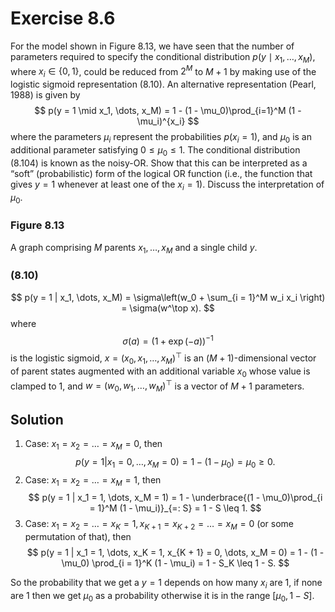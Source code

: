 # Exercise 8.6
For the model shown in Figure 8.13, we have seen that the number of parameters required to specify the conditional distribution $p(y \mid x_1, \dots, x_M)$, where $x_i \in \{0,1\}$, could be reduced from $2^M$ to $M+1$ by making use of the logistic sigmoid representation (8.10). An alternative representation (Pearl, 1988) is given by
$$
p(y = 1 \mid x_1, \dots, x_M) = 1 - (1 - \mu_0)\prod_{i=1}^M (1 - \mu_i)^{x_i}
$$
where the parameters $\mu_i$ represent the probabilities $p(x_i = 1)$, and $\mu_0$ is an additional parameter satisfying $0 \le \mu_0 \le 1$. The conditional distribution (8.104) is known as the noisy-OR. Show that this can be interpreted as a “soft” (probabilistic) form of the logical OR function (i.e., the function that gives $y = 1$ whenever at least one of the $x_i = 1$). Discuss the interpretation of $\mu_0$.
### Figure 8.13
A graph comprising $M$ parents $x_1, \dots, x_M$ and a single child $y$.
### (8.10)
$$
p(y = 1 | x_1, \dots, x_M) = \sigma\left(w_0 + \sum_{i = 1}^M w_i x_i \right) = \sigma(w^\top x).
$$
where
$$
\sigma(a) = (1 + \exp(-a))^{-1}
$$
is the logistic sigmoid, $x = (x_0, x_1, \dots, x_M)^\top$ is an $(M + 1)$-dimensional vector of parent states augmented with an additional variable $x_0$ whose value is clamped to $1$, and $w = (w_0, w_1, \dots, w_M)^\top$ is a vector of $M + 1$ parameters.
## Solution
1. Case: $x_1 = x_2 = \dots = x_M = 0$, then
$$
p(y = 1 | x_1 = 0, \dots, x_M = 0) = 1 - (1 - \mu_0) = \mu_0 \geq 0.
$$
2. Case: $x_1 = x_2 = \dots = x_M = 1$, then
$$
p(y = 1 | x_1 = 1, \dots, x_M = 1) = 1 - \underbrace{(1 - \mu_0)\prod_{i = 1}^M (1 - \mu_i)}_{=: S} = 1 - S \leq 1.
$$
3. Case: $x_1 = x_2 = \dots = x_K = 1, x_{K + 1} = x_{K + 2} = \dots = x_{M} = 0$ (or some permutation of that), then
$$
p(y = 1 | x_1 = 1, \dots, x_K = 1, x_{K + 1} = 0, \dots, x_M = 0) = 1 - (1 - \mu_0) \prod_{i = 1}^K (1 - \mu_i) = 1 - S_K \leq 1 - S.
$$

So the probability that we get a $y = 1$ depends on how many $x_i$ are $1$, if none are $1$ then we get $\mu_0$ as a probability otherwise it is in the range $[\mu_0, 1 - S]$.